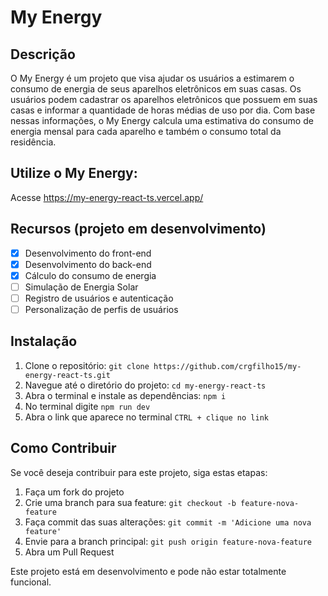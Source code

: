 # My Energy

## Descrição

O My Energy é um projeto que visa ajudar os usuários a estimarem o consumo de energia de seus aparelhos eletrônicos em suas casas. Os usuários podem cadastrar os aparelhos eletrônicos que possuem em suas casas e informar a quantidade de horas médias de uso por dia. Com base nessas informações, o My Energy calcula uma estimativa do consumo de energia mensal para cada aparelho e também o consumo total da residência.

## Utilize o My Energy:
Acesse https://my-energy-react-ts.vercel.app/

## Recursos (projeto em desenvolvimento)

- [x] Desenvolvimento do front-end
- [x] Desenvolvimento do back-end
- [x] Cálculo do consumo de energia
- [ ] Simulação de Energia Solar
- [ ] Registro de usuários e autenticação
- [ ] Personalização de perfis de usuários

## Instalação

1. Clone o repositório: `git clone https://github.com/crgfilho15/my-energy-react-ts.git`
2. Navegue até o diretório do projeto: `cd my-energy-react-ts`
3. Abra o terminal e instale as dependências: `npm i`
4. No terminal digite `npm run dev`
5. Abra o link que aparece no terminal `CTRL + clique no link`

## Como Contribuir

Se você deseja contribuir para este projeto, siga estas etapas:

1. Faça um fork do projeto
2. Crie uma branch para sua feature: `git checkout -b feature-nova-feature`
3. Faça commit das suas alterações: `git commit -m 'Adicione uma nova feature'`
4. Envie para a branch principal: `git push origin feature-nova-feature`
5. Abra um Pull Request

Este projeto está em desenvolvimento e pode não estar totalmente funcional.
